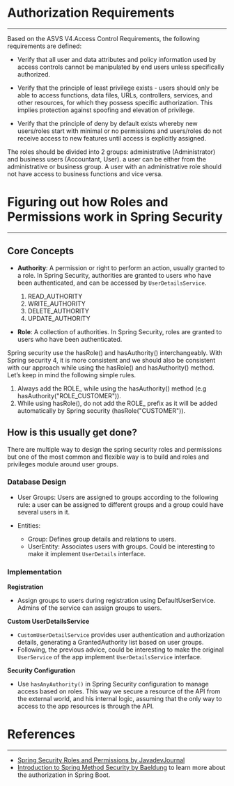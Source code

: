 # Authorization Requirements

---

Based on the ASVS V4.Access Control Requirements, the following requirements are defined:

+ Verify that all user and data attributes and policy information used by access controls cannot be manipulated by end users unless specifically authorized.

+ Verify that the principle of least privilege exists - users should only be able to access functions, data files, URLs, controllers, services, and other resources, for which they possess specific authorization. This implies protection against spoofing and elevation of privilege.

+ Verify that the principle of deny by default exists whereby new users/roles start with minimal or no permissions and users/roles do not receive access to new features until access is explicitly assigned.

The roles should be divided into 2 groups: administrative (Administrator) and business users (Accountant, User). a user can be either from the administrative or business group. A user with an administrative role should not have access to business functions and vice versa.

# Figuring out how Roles and Permissions work in Spring Security

---

## Core Concepts

+ **Authority**: A permission or right to perform an action, usually granted to a role. In Spring Security, authorities are granted to users who have been authenticated, and can be accessed by `UserDetailsService`.
    1. READ_AUTHORITY
    2. WRITE_AUTHORITY
    3. DELETE_AUTHORITY
    4. UPDATE_AUTHORITY

+ **Role**: A collection of authorities. In Spring Security, roles are granted to users who have been authenticated.

Spring security use the hasRole() and hasAuthority() interchangeably. With Spring security 4, it is more consistent and we should also be consistent with our approach while using the hasRole() and hasAuthority() method. Let’s keep in mind the following simple rules.

1. Always add the ROLE_ while using the hasAuthority() method (e.g hasAuthority("ROLE_CUSTOMER")).
2. While using hasRole(), do not add the ROLE_ prefix as it will be added automatically by Spring security (hasRole("CUSTOMER")).

## How is this usually get done?

There are multiple way to design the spring security roles and permissions but one of the most common and flexible way is to build and roles and privileges module around user groups.

### Database Design

+ User Groups: Users are assigned to groups according to the following rule: a user can be assigned to different groups and a group could have several users in it.

+ Entities:
  + Group: Defines group details and relations to users.
  + UserEntity: Associates users with groups. Could be interesting to make it implement `UserDetails` interface.


### Implementation

**Registration**
+ Assign groups to users during registration using DefaultUserService. Admins of the service can assign groups to users.


**Custom UserDetailsService**
+ `CustomUserDetailService` provides user authentication and authorization details, generating a GrantedAuthority list based on user groups.
+ Following, the previous advice, could be interesting to make the original `UserService` of the app implement `UserDetailsService` interface.


**Security Configuration**
+ Use `hasAnyAuthority()` in Spring Security configuration to manage access based on roles. This way we secure a resource of the API from the external world, and his internal logic, assuming that the only way to access to the app resources is through the API.



# References

---

+ [Spring Security Roles and Permissions by JavadevJournal](https://www.baeldung.com/spring-security-method-security) 
+ [Introduction to Spring Method Security by Baeldung](https://www.javadevjournal.com/spring-security/spring-security-roles-and-permissions/) to learn more about the authorization in Spring Boot.